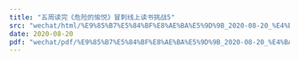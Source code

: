 ```yaml
---
title: "五周读完《危险的愉悦》冒刺线上读书挑战5"
src: "wechat/html/%E9%85%B7%E5%84%BF%E8%AE%BA%E5%9D%9B_2020-08-20_%E4%BA%94%E5%91%A8%E8%AF%BB%E5%AE%8C%E3%80%8A%E5%8D%B1%E9%99%A9%E7%9A%84%E6%84%89%E6%82%A6%E3%80%8B%E5%86%92%E5%88%BA%E7%BA%BF%E4%B8%8A%E8%AF%BB%E4%B9%A6%E6%8C%91%E6%88%985.html"
date: 2020-08-20
pdf: "wechat/pdf/%E9%85%B7%E5%84%BF%E8%AE%BA%E5%9D%9B_2020-08-20_%E4%BA%94%E5%91%A8%E8%AF%BB%E5%AE%8C%E3%80%8A%E5%8D%B1%E9%99%A9%E7%9A%84%E6%84%89%E6%82%A6%E3%80%8B%E5%86%92%E5%88%BA%E7%BA%BF%E4%B8%8A%E8%AF%BB%E4%B9%A6%E6%8C%91%E6%88%985.pdf"
---
```

